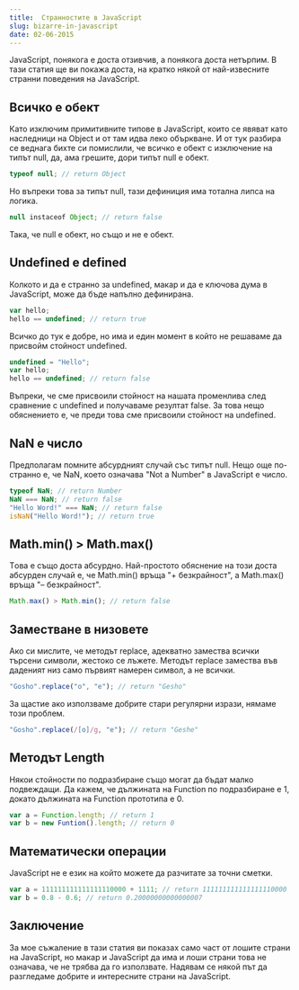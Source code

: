 ```yaml
---
title:  Странностите в JavaScript
slug: bizarre-in-javascript
date: 02-06-2015
---
```


JavaScript, понякога е доста отзивчив, а понякога доста нетърпим.
В тази статия ще ви покажа доста, на кратко някой от най-извесните странни поведения на JavaScript.

## Всичко е обект

Като изключим примитивните типове в JavaScript,
които се явяват като наследници  на  Object и от там идва леко объркване.
И от тук разбира се веднага бихте си помислили,
че всичко е обект с изключение на типът null, да, ама грешите, дори типът null e обект.
	
```javascript
typeof null; // return Оbject
```

Но въпреки това за типът null, тази дефиниция има тотална липса на логика.

```javascript
null instaceof Object; // return false
``` 

Така, че null е обект, но също и не е обект.

## Undefined е defined

Колкото и да е странно за undefined, макар и да е ключова дума в JavaScript, 
може да бъде напълно дефинирана.

```javascript
var hello;
hello == undefined; // return true
```

Всичко до тук е добре, но има и един момент в който не решаваме да присвойм стойност undefined.

```javascript
undefined = "Hello";
var hello;
hello == undefined; // return false 
```

Въпреки, че сме присвоили стойност на нашата променлива след сравнение с undefined
и получаваме резултат falsе.
За това нещо обяснението е, че преди това сме присвоили стойност на undefined.

## NaN e число
Предполагам помните абсурдният случай със типът null.
Нещо още по-странно е, че NaN, което означава "Not a Number" в JavaScript е число.

```javascript
typeof NaN; // return Number
NaN === NaN; // return false
"Hello Word!" === NaN; // return false
isNaN("Hello Word!"); // return true
```

## Math.min() > Math.max()
Tова е също доста абсурдно. Най-простото обяснение на този доста абсурден случай е,
че Math.min() връща "+ безкрайност", а Маth.max() връща "– безкрайност".

```javascript
Math.max() > Math.min(); // return false
```

## Заместване в низовете

Ако си мислите, че методът replace, адекватно замества всички търсени символи,
жестоко се лъжете. Методът replace замества във даденият низ само първият намерен символ,
а не всички.

```javascript
"Gosho".replace("o", "e"); // return "Gesho" 
```

За щастие ако използваме добрите стари регулярни изрази, нямаме този проблем.

```javascript
"Gosho".replace(/[o]/g, "e"); // return "Geshe" 
```

## Методът Length

Някои стойности по подразбиране също могат да бъдат малко подвеждащи.
Да кажем, че дължината на Function по подразбиране е 1,
докато дължината на Function прототипа е 0.

```javascript
var a = Function.length; // return 1
var b = new Funtion().length; // return 0 
```

## Математически операции

JavaScript не е език на който можете да разчитате за точни сметки.

```javascript
var a = 111111111111111110000 + 1111; // return 111111111111111110000
var b = 0.8 - 0.6; // return 0.20000000000000007
```

## Заключение

За мое съжаление в тази статия ви показах само част от лошите страни на JavaScript,
но макар и JavaScript да има и лоши страни това не означава, че не трябва да го използвате.
Надявам се някой път да разгледаме добрите и интересните страни на JavaScript.